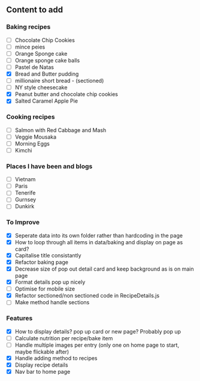 ## Content to add 

### Baking recipes
- [ ] Chocolate Chip Cookies 
- [ ] mince peies 
- [ ] Orange Sponge cake
- [ ] Orange sponge cake balls
- [ ] Pastel de Natas
- [x] Bread and Butter pudding
- [ ] millionaire short bread - (sectioned)
- [ ] NY style cheesecake
- [x] Peanut butter and chocolate chip cookies
- [x] Salted Caramel Apple Pie

### Cooking recipes
- [ ] Salmon with Red Cabbage and Mash
- [ ] Veggie Mousaka
- [ ] Morning Eggs
- [ ] Kimchi

### Places I have been and blogs
- [ ] Vietnam
- [ ] Paris
- [ ] Tenerife
- [ ] Gurnsey
- [ ] Dunkirk

### To Improve
- [x] Seperate data into its own folder rather than hardcoding in the page
- [x] How to loop through all items in data/baking and display on page as card?
- [x] Capitalise title consistantly
- [x] Refactor baking page
- [x] Decrease size of pop out detail card and keep background as is on main page
- [x] Format details pop up nicely
- [ ] Optimise for mobile size
- [x] Refactor sectioned/non sectioned code in RecipeDetails.js
- [ ] Make method handle sections

### Features
- [x] How to display details? pop up card or new page? Probably pop up
- [ ] Calculate nutrition per recipe/bake item
- [ ] Handle multiple images per entry (only one on home page to start, maybe flickable after)
- [x] Handle adding method to recipes
- [x] Display recipe details
- [x] Nav bar to home page